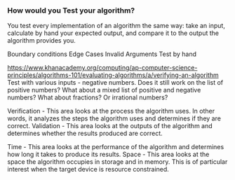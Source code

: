 ### How would you Test your algorithm?
You test every implementation of an algorithm the same way: 
    take an input, 
    calculate by hand your expected output, and 
    compare it to the output the algorithm provides you.

Boundary conditions
Edge Cases
Invalid Arguments
Test by hand

https://www.khanacademy.org/computing/ap-computer-science-principles/algorithms-101/evaluating-algorithms/a/verifying-an-algorithm
Test with various inputs - negative numbers. Does it still work on the list of positive numbers? What about a mixed list of positive and negative numbers? What about fractions? Or irrational numbers?

Verification - This area looks at the process the algorithm uses. In other words, it analyzes the steps the algorithm uses and determines if they are correct.
Validation - This area looks at the outputs of the algorithm and determines whether the results produced are correct.

Time - This area looks at the performance of the algorithm and determines how long it takes to produce its results.
Space - This area looks at the space the algorithm occupies in storage and in memory. 
        This is of particular interest when the target device is resource constrained.